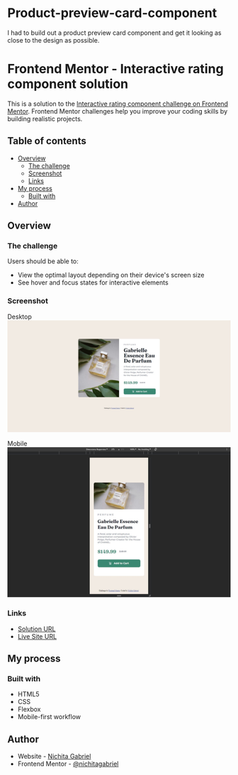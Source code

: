# Product-preview-card-component
I had to build out a product preview card component and get it looking as close to the design as possible.

# Frontend Mentor - Interactive rating component solution

This is a solution to the [Interactive rating component challenge on Frontend Mentor](https://www.frontendmentor.io/challenges/interactive-rating-component-koxpeBUmI). Frontend Mentor challenges help you improve your coding skills by building realistic projects. 

## Table of contents

- [Overview](#overview)
  - [The challenge](#the-challenge)
  - [Screenshot](#screenshot)
  - [Links](#links)
- [My process](#my-process)
  - [Built with](#built-with)
- [Author](#author)

## Overview

### The challenge

Users should be able to:

- View the optimal layout depending on their device's screen size
- See hover and focus states for interactive elements

### Screenshot

Desktop
<img src="images/screenshot-desktop-version.JPG" alt="Desktop Version" width="1024"/>

Mobile
<img src="images/screenshot-mobile-version.JPG" alt="Desktop Version" width="1024"/>

### Links

- [Solution URL](https://github.com/NichitaGabriel/Product-preview-card-component)
- [Live Site URL](https://nichitagabriel.github.io/Product-preview-card-component/)

## My process

### Built with

- HTML5
- CSS
- Flexbox
- Mobile-first workflow

## Author

- Website - [Nichita Gabriel](https://github.com/NichitaGabriel)
- Frontend Mentor - [@nichitagabriel](https://www.frontendmentor.io/profile/NichitaGabriel)
